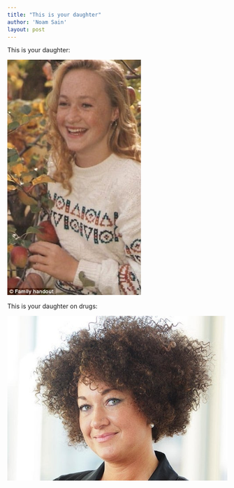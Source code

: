 ```yaml
---
title: "This is your daughter"
author: 'Noam Sain'
layout: post
---
```


This is your daughter:

![Before](/assets/2015/2015-06-rd-before.jpg "Before")

This is your daughter on drugs:

![After](/assets/2015/2015-06-rd-post.jpg "After")
